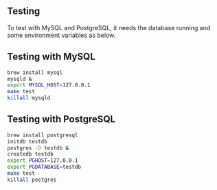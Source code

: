 ## Testing

To test with MySQL and PostgreSQL, it needs the database running and some environment variables as below.

## Testing with MySQL

```sh
brew install mysql
mysqld &
export MYSQL_HOST=127.0.0.1
make test
killall mysqld
```

## Testing with PostgreSQL

```sh
brew install postgresql
initdb testdb
postgres -D testdb &
createdb testdb
export PGHOST=127.0.0.1
export PGDATABASE=testdb
make test
killall postgres
```
